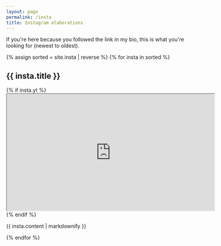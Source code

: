 ```yaml
---
layout: page
permalink: /insta
title: Instagram elaborations
---
```


If you're here because you followed the link in my bio, this is what you're looking for (newest to oldest).

{% assign sorted = site.insta | reverse %}
    {% for insta in sorted %}
  <h2>{{ insta.title }}</h2>
  {% if insta.yt %}
  <div class='embed-container'>
  	<iframe width="560" height="315" src='https://www.youtube.com/embed/{{ insta.yt }}' allow="accelerometer; autoplay; encrypted-media; gyroscope; picture-in-picture" allowfullscreen></iframe>
  </div>
  {% endif %}
  <p>{{ insta.content | markdownify }}</p>
{% endfor %} 
